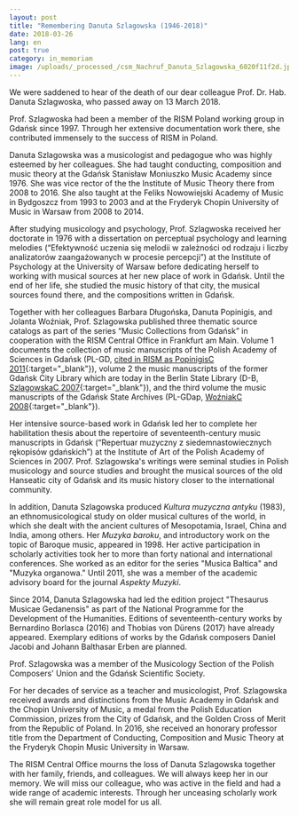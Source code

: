 ```yaml
---
layout: post
title: "Remembering Danuta Szlagowska (1946-2018)"
date: 2018-03-26
lang: en
post: true
category: in_memoriam
image: /uploads/_processed_/csm_Nachruf_Danuta_Szlagowska_6020f11f2d.jpg
---
```



We were saddened to hear of the death of our dear colleague Prof. Dr. Hab. Danuta Szlagwoska, who passed away on 13 March 2018.

Prof. Szlagwoska had been a member of the RISM Poland working group in Gdańsk since 1997. Through her extensive documentation work there, she contributed immensely to the success of RISM in Poland.

Danuta Szlagowska was a musicologist and pedagogue who was highly esteemed by her colleagues. She had taught conducting, composition and music theory at the Gdańsk Stanisław Moniuszko Music Academy since 1976. She was vice rector of the the Institute of Music Theory there from 2008 to 2016. She also taught at the Feliks Nowowiejski Academy of Music in Bydgoszcz from 1993 to 2003 and at the Fryderyk Chopin University of Music in Warsaw from 2008 to 2014.

After studying musicology and psychology, Prof. Szlagwoska received her doctorate in 1976 with a dissertation on perceptual psychology and learning melodies (“Efektywność uczenia się melodii w zależności od rodzaju i liczby analizatorów zaangażowanych w procesie percepcji”) at the Institute of Psychology at the University of Warsaw before dedicating herself to working with musical sources at her new place of work in Gdańsk. Until the end of her life, she studied the music history of that city, the musical sources found there, and the compositions written in Gdańsk.

Together with her colleagues Barbara Długońska, Danuta Popinigis, and Jolanta Woźniak, Prof. Szlagowska published three thematic source catalogs as part of the series “Music Collections from Gdańsk” in cooperation with the RISM Central Office in Frankfurt am Main. Volume 1 documents the collection of music manuscripts of the Polish Academy of Sciences in Gdańsk (PL-GD, [cited in RISM as PopinigisC 2011](https://opac.rism.info/search?View=rism&siglum=PL-GD){:target="_blank"}), volume 2 the music manuscripts of the former Gdańsk City Library which are today in the Berlin State Library (D-B, [SzlagowskaC 2007](https://opac.rism.info/search?View=rism&siglum=D-B&callno=Danzig){:target="_blank"}), and the third volume the music manuscripts of the Gdańsk State Archives (PL-GDap, [WoźniakC 2008](https://opac.rism.info/search?View=rism&siglum=PL-GDap){:target="_blank"}).

Her intensive source-based work in Gdańsk led her to complete her habilitation thesis about the repertoire of seventeenth-century music manuscripts in Gdańsk (“Repertuar muzyczny z siedemnastowiecznych rękopisów gdańskich”) at the Institute of Art of the Polish Academy of Sciences in 2007. Prof. Szlagowska's writings were seminal studies in Polish musicology and source studies and brought the musical sources of the old Hanseatic city of Gdańsk and its music history closer to the international community.

In addition, Danuta Szlagowska produced _Kultura muzyczna antyku_ (1983), an ethnomusicological study on older musical cultures of the world, in which she dealt with the ancient cultures of Mesopotamia, Israel, China and India, among others. Her _Muzyka baroku_, and introductory work on the topic of Baroque music, appeared in 1998. Her active participation in scholarly activities took her to more than forty national and international conferences. She worked as an editor for the series "Musica Baltica" and "Muzyka organowa." Until 2011, she was a member of the academic advisory board for the journal _Aspekty Muzyki_.

Since 2014, Danuta Szlagowska had led the edition project "Thesaurus Musicae Gedanensis" as part of the National Programme for the Development of the Humanities. Editions of seventeenth-century works by Bernardino Borlasca (2016) and Thobias von Dürens (2017) have already appeared. Exemplary editions of works by the Gdańsk composers Daniel Jacobi and Johann Balthasar Erben are planned.

Prof. Szlagowska was a member of the Musicology Section of the Polish Composers' Union and the Gdańsk Scientific Society.

For her decades of service as a teacher and musicologist, Prof. Szlagowska received awards and distinctions from the Music Academy in Gdańsk and the Chopin University of Music, a medal from the Polish Education Commission, prizes from the City of Gdańsk, and the Golden Cross of Merit from the Republic of Poland. In 2016, she received an honorary professor title from the Department of Conducting, Composition and Music Theory at the Fryderyk Chopin Music University in Warsaw.

The RISM Central Office mourns the loss of Danuta Szlagowska together with her family, friends, and colleagues. We will always keep her in our memory. We will miss our colleague, who was active in the field and had a wide range of academic interests. Through her unceasing scholarly work she will remain great role model for us all.

<script type="text/javascript">var switchTo5x=true;</script><script type="text/javascript" src="http://w.sharethis.com/button/buttons.js"></script><script type="text/javascript">stLight.options({publisher: "9b601438-1ce1-49d8-bfd7-9cff5df54c17", doNotHash: false, doNotCopy: false, hashAddressBar: false});</script>